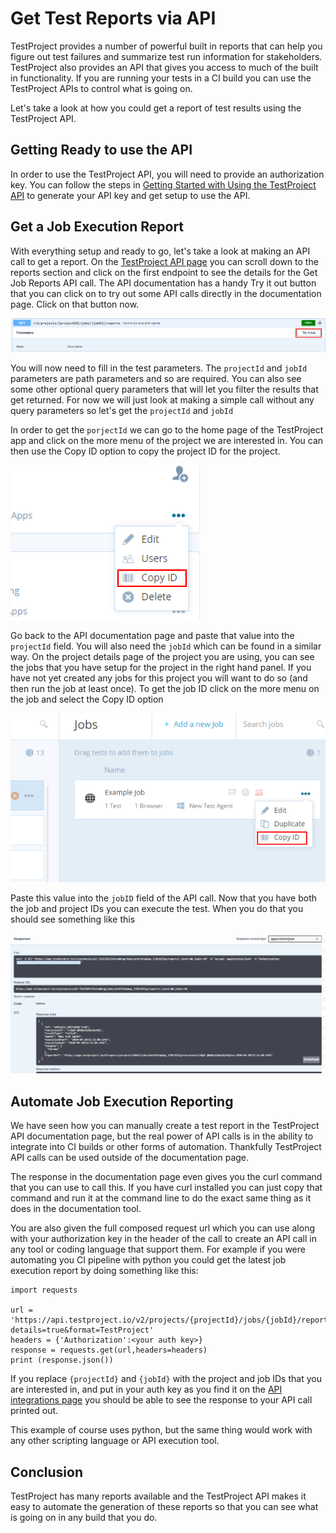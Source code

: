 # Get Test Reports via API

TestProject provides a number of powerful built in reports that can help you figure out test failures and summarize test run information for stakeholders. TestProject also provides an API that gives you access to much of the built in functionality. If you are running your tests in a CI build you can use the TestProject APIs to control what is going on. 

Let's take a look at how you could get a report of test results using the TestProject API.

## Getting Ready to use the API

In order to use the TestProject API, you will need to provide an authorization key. You can follow the steps in [Getting Started with Using the TestProject API](../api/getting-started-with-using-the-testproject-api.md) to generate your API key and get setup to use the API.

## Get a Job Execution Report

With everything setup and ready to go, let's take a look at making an API call to get a report. On the [TestProject API page](https://api.testproject.io/docs/v2/) you can scroll down to the reports section and click on the first endpoint to see the details for the Get Job Reports API call. The API documentation has a handy Try it out button that you can click on to try out some API calls directly in the documentation page. Click on that button now.

![Try it out Button](../.gitbook/assets/image%20%28212%29.png)

You will now need to fill in the test parameters. The `projectId` and `jobId` parameters are path parameters and so are required. You can also see some other optional query parameters that will let you filter the results that get returned. For now we will just look at making a simple call without any query parameters so let's get the `projectId` and `jobId`

In order to get the `porjectId` we can go to the home page of the TestProject app and click on the more menu of the project we are interested in. You can then use the Copy ID option to copy the project ID for the project.

![Copy Project ID](../.gitbook/assets/image%20%28105%29.png)

Go back to the API documentation page and paste that value into the `projectId` field. You will also need the `jobId` which can be found in a similar way.  On the project details page of the project you are using, you can see the jobs that you have setup for the project in the right hand panel. If you have not yet created any jobs for this project you will want to do so \(and then run the job at least once\).  To get the job ID click on the more menu on the job and select the Copy ID option

![Copy Job ID](../.gitbook/assets/image%20%28120%29.png)

Paste this value into the `jobID` field of the API call. Now that you have both the job and project IDs you can execute the test. When you do that you should see something like this

![API Response](../.gitbook/assets/image%20%28147%29.png)

## Automate Job Execution Reporting

We have seen how you can manually create a test report in the TestProject API documentation page, but the real power of API calls is in the ability to integrate into CI builds or other forms of automation. Thankfully TestProject API calls can be used outside of the documentation page. 

The response in the documentation page even gives you the curl command that you can use to call this. If you have curl installed you can just copy that command and run it at the command line to do the exact same thing as it does in the documentation tool. 

You are also given the full composed request url which you can use along with your authorization key in the header of the call to create an API call in any tool or coding language that support them. For example if you were automating you CI pipeline with python you could get the latest job execution report by doing something like this:

```text
import requests

url = 'https://api.testproject.io/v2/projects/{projectId}/jobs/{jobId}/reports/latest?details=true&format=TestProject'
headers = {'Authorization':<your auth key>}
response = requests.get(url,headers=headers)
print (response.json()) 
```

If you replace `{projectId}` and `{jobId}` with the project and job IDs that you are interested in, and put in your auth key as you find it on the [API integrations page](https://app.testproject.io/#/integrations/api) you should be able to see the response to your API call printed out. 

This example of course uses python, but the same thing would work with any other scripting language or API execution tool.

## Conclusion

TestProject has many reports available and the TestProject API makes it easy to automate the generation of these reports so that you can see what is going on in any build that you do.




